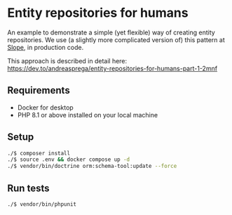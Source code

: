 # Entity repositories for humans

An example to demonstrate a simple (yet flexible) way of creating entity repositories.
We use (a slightly more complicated version of) this pattern at [Slope](https://slope.it), in production code.

This approach is described in detail here: https://dev.to/andreasprega/entity-repositories-for-humans-part-1-2mnf

## Requirements

- Docker for desktop
- PHP 8.1 or above installed on your local machine

## Setup

```sh
./$ composer install
./$ source .env && docker compose up -d
./$ vendor/bin/doctrine orm:schema-tool:update --force
```

## Run tests

```
./$ vendor/bin/phpunit
```
